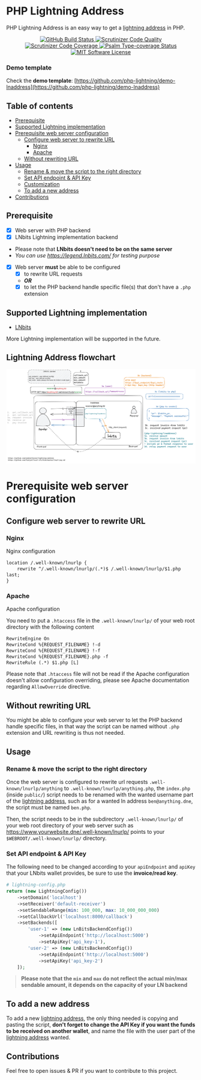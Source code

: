 # PHP Lightning Address

PHP Lightning Address is an easy way to get a [lightning address](https://lightningaddress.com/) in PHP.

<p align="center">
  <a href="https://github.com/php-lightning/lnaddress/actions">
    <img src="https://github.com/php-lightning/lnaddress/workflows/CI/badge.svg" alt="GitHub Build Status">
  </a>
  <a href="https://scrutinizer-ci.com/g/php-lightning/lnaddress/?branch=main">
    <img src="https://scrutinizer-ci.com/g/php-lightning/lnaddress/badges/quality-score.png?b=main" alt="Scrutinizer Code Quality">
  </a>
  <a href="https://scrutinizer-ci.com/g/php-lightning/lnaddress/?branch=main">
    <img src="https://scrutinizer-ci.com/g/php-lightning/lnaddress/badges/coverage.png?b=main" alt="Scrutinizer Code Coverage">
  </a>
  <a href="https://shepherd.dev/github/php-lightning/lnaddress">
    <img src="https://shepherd.dev/github/php-lightning/lnaddress/coverage.svg" alt="Psalm Type-coverage Status">
  </a>
  <a href="https://github.com/php-lightning/lnaddress/blob/master/LICENSE">
    <img src="https://img.shields.io/badge/License-MIT-green.svg" alt="MIT Software License">
  </a>
</p>

### Demo template

Check the **demo template**: [https://github.com/php-lightning/demo-lnaddress](https://github.com/php-lightning/demo-lnaddress)

## Table of contents

- [Prerequisite](#prerequisite)
- [Supported Lightning implementation](#supported-lightning-implementation)
- [Prerequisite web server configuration](#prerequisite-web-server-configuration)
    * [Configure web server to rewrite URL](#configure-web-server-to-rewrite-url)
        + [Nginx](#nginx)
        + [Apache](#apache)
    * [Without rewriting URL](#without-rewriting-url)
- [Usage](#usage)
    * [Rename & move the script to the right directory](#rename--move-the-script-to-the-right-directory)
    * [Set API endpoint & API Key](#set-api-endpoint--api-key)
    * [Customization](#customization)
    * [To add a new address](#to-add-a-new-address)
- [Contributions](#contributions)

## Prerequisite

- [x] Web server with PHP backend
- [x] LNbits Lightning implementation backend
- Please note that **LNbits doesn't need to be on the same server**
- *You can use https://legend.lnbits.com/ for testing purpose*
- [x] Web server **must** be able to be configured
    - [x] to rewrite URL requests
    - _**OR**_
    - [x] to let the PHP backend handle specific file(s) that don't have a `.php` extension

## Supported Lightning implementation

- [LNbits](https://github.com/lnbits/lnbits)

More Lightning implementation will be supported in the future.

## Lightning Address flowchart

<img src="images/lnaddr_workflow.png" alt="Lightning Address flowchart">

# Prerequisite web server configuration

## Configure web server to rewrite URL

### Nginx

Nginx configuration

```
location /.well-known/lnurlp {
    rewrite ^/.well-known/lnurlp/(.*)$ /.well-known/lnurlp/$1.php last;
}
```

### Apache

Apache configuration

You need to put a `.htaccess` file in the `.well-known/lnurlp/` of your web root directory with the following content

```
RewriteEngine On
RewriteCond %{REQUEST_FILENAME} !-d
RewriteCond %{REQUEST_FILENAME} !-f
RewriteCond %{REQUEST_FILENAME}.php -f
RewriteRule (.*) $1.php [L]
```

Please note that `.htaccess` file will not be read if the Apache configuration doesn't allow configuration overriding, please see Apache documentation regarding `AllowOverride` directive.

## Without rewriting URL

You might be able to configure your web server to let the PHP backend handle specific files, in that way the script can be named without `.php` extension and URL rewriting is thus not needed.

## Usage

### Rename & move the script to the right directory

Once the web server is configured to rewrite url requests `.well-known/lnurlp/anything` to `.well-known/lnurlp/anything.php`, the `index.php` (inside `public/`) script needs to be renamed with the wanted username part of the [lightning address](https://lightningaddress.com/), such as for a wanted ln address `ben@anything.dne`, the script must be named `ben.php`.

Then, the script needs to be in the subdirectory `.well-known/lnurlp/` of your web root directory of your web server such as https://www.yourwebsite.dne/.well-known/lnurlp/ points to your `$WEBROOT/.well-known/lnurlp/` directory.

### Set API endpoint & API Key

The following need to be changed according to your `apiEndpoint` and `apiKey` that your LNbits wallet provides, be sure to use the **invoice/read key**.

```php
# lightning-config.php
return (new LightningConfig())
    ->setDomain('localhost')
    ->setReceiver('default-receiver')
    ->setSendableRange(min: 100_000, max: 10_000_000_000)
    ->setCallbackUrl('localhost:8000/callback')
    ->setBackends([
        'user-1' => (new LnBitsBackendConfig())
            ->setApiEndpoint('http://localhost:5000')
            ->setApiKey('api_key-1'),
        'user-2' => (new LnBitsBackendConfig())
            ->setApiEndpoint('http://localhost:5000')
            ->setApiKey('api_key-2')
    ]);
```

> **Please note that the `min` and `max` do not reflect the actual min/max sendable amount, it depends on the capacity
of your LN backend**

## To add a new address

To add a new [lightning address](https://lightningaddress.com/), the only thing needed is copying and pasting the script, **don't forget to change the API Key if you want the funds to be received on another wallet**, and name the file with the user part of the [lightning address](https://lightningaddress.com/) wanted.

## Contributions

Feel free to open issues & PR if you want to contribute to this project.
